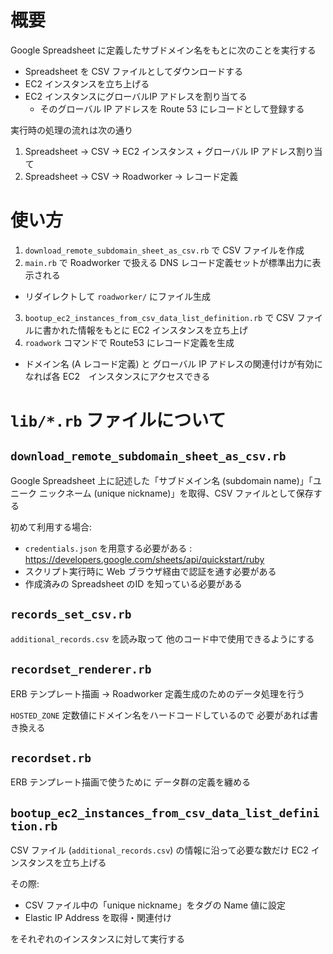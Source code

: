 # 概要

Google Spreadsheet に定義したサブドメイン名をもとに次のことを実行する

* Spreadsheet を CSV ファイルとしてダウンロードする
* EC2 インスタンスを立ち上げる
* EC2 インスタンスにグローバルIP アドレスを割り当てる
  + そのグローバル IP アドレスを Route 53 にレコードとして登録する

実行時の処理の流れは次の通り

1. Spreadsheet -> CSV -> EC2 インスタンス + グローバル IP アドレス割り当て
2. Spreadsheet -> CSV -> Roadworker -> レコード定義

# 使い方

1. `download_remote_subdomain_sheet_as_csv.rb` で CSV ファイルを作成
2. `main.rb` で Roadworker で扱える DNS レコード定義セットが標準出力に表示される
  + リダイレクトして `roadworker/` にファイル生成
3. `bootup_ec2_instances_from_csv_data_list_definition.rb` で CSV ファイルに書かれた情報をもとに EC2 インスタンスを立ち上げ
4. `roadwork` コマンドで Route53 にレコード定義を生成
  + ドメイン名 (A レコード定義) と グローバル IP アドレスの関連付けが有効になれば各 EC2　インスタンスにアクセスできる

# `lib/*.rb` ファイルについて

## `download_remote_subdomain_sheet_as_csv.rb`

Google Spreadsheet 上に記述した「サブドメイン名 (subdomain name)」「ユニーク ニックネーム (unique nickname)」を取得、CSV ファイルとして保存する

初めて利用する場合:

* `credentials.json` を用意する必要がある : <https://developers.google.com/sheets/api/quickstart/ruby>
* スクリプト実行時に Web ブラウザ経由で認証を通す必要がある
* 作成済みの Spreadsheet のID を知っている必要がある


## `records_set_csv.rb`

`additional_records.csv` を読み取って 他のコード中で使用できるようにする


## `recordset_renderer.rb`

ERB テンプレート描画 → Roadworker 定義生成のためのデータ処理を行う

`HOSTED_ZONE` 定数値にドメイン名をハードコードしているので 必要があれば書き換える

## `recordset.rb`

ERB テンプレート描画で使うために データ群の定義を纏める


## `bootup_ec2_instances_from_csv_data_list_definition.rb`

CSV ファイル (`additional_records.csv`) の情報に沿って必要な数だけ EC2 インスタンスを立ち上げる

その際:

* CSV ファイル中の「unique nickname」をタグの Name 値に設定
* Elastic IP Address を取得・関連付け

をそれぞれのインスタンスに対して実行する
